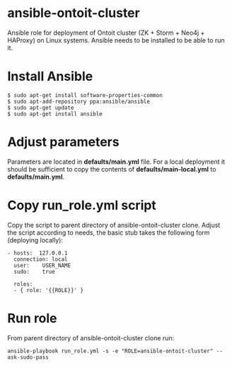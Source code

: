 # ansible-ontoit-cluster
Ansible role for deployment of Ontoit cluster (ZK + Storm + Neo4j + HAProxy) on Linux systems. Ansible needs to be installed to be able to run it.

# Install Ansible

```
$ sudo apt-get install software-properties-common
$ sudo apt-add-repository ppa:ansible/ansible
$ sudo apt-get update
$ sudo apt-get install ansible
```

# Adjust parameters
Parameters are located in __defaults/main.yml__ file. For a local deployment it should be sufficient to copy the contents of __defaults/main-local.yml__ to __defaults/main.yml__.

# Copy run_role.yml script 
Copy the script to parent directory of ansible-ontoit-cluster clone. Adjust the script according to needs, the basic stub takes the following form (deploying locally):

```
- hosts:  127.0.0.1
  connection: local
  user:    USER_NAME
  sudo:    true

  roles:
  - { role: '{{ROLE}}' }
```

# Run role
From parent directory of ansible-ontoit-cluster clone run:
```
ansible-playbook run_role.yml -s -e "ROLE=ansible-ontoit-cluster" --ask-sudo-pass
```
